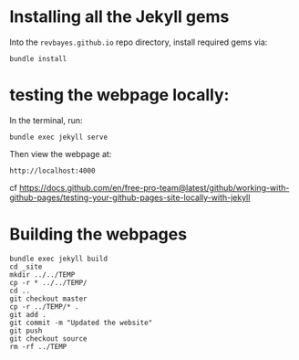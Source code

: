 # Installing all the Jekyll gems
Into the `revbayes.github.io` repo directory, install required gems via:
```
bundle install
```

# testing the webpage locally:
In the terminal, run:

```
bundle exec jekyll serve
```
Then view the webpage at:

```
http://localhost:4000
```

cf https://docs.github.com/en/free-pro-team@latest/github/working-with-github-pages/testing-your-github-pages-site-locally-with-jekyll

# Building the webpages
```
bundle exec jekyll build
cd _site
mkdir ../../TEMP
cp -r * ../../TEMP/
cd ..
git checkout master
cp -r ../TEMP/* .
git add .
git commit -m "Updated the website"
git push
git checkout source
rm -rf ../TEMP
```
